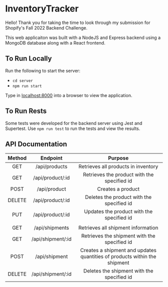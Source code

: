 # InventoryTracker

Hello! Thank you for taking the time to look through my submission for Shopify's Fall 2022 Backend Challenge.

This web applicaiton was built with a NodeJS and Express backend using a MongoDB database along with a React frontend.

## To Run Locally

Run the following to start the server:

- `cd server`
- `npm run start`

Type in [localhost:8000](http://localhost:8000/) into a browser to view the application.

## To Run Rests

Some tests were developed for the backend server using Jest and Supertest.
Use `npm run test` to run the tests and view the results.

## API Documentation

| Method |     Endpoint      |                                  Purpose                                  |
| :----: | :---------------: | :-----------------------------------------------------------------------: |
|  GET   |   /api/products   |                    Retrieves all products in inventory                    |
|  GET   | /api/product/:id  |                Retrieves the product with the specified id                |
|  POST  |   /api/product    |                             Creates a product                             |
| DELETE | /api/product/:id  |                 Deletes the product with the specified id                 |
|  PUT   | /api/product/:id  |                 Updates the product with the specified id                 |
|        |                   |                                                                           |
|  GET   |  /api/shipments   |                    Retrieves all shipment information                     |
|  GET   | /api/shipment/:id |               Retrieves the shipment with the specified id                |
|  POST  |   /api/shipment   | Creates a shipment and updates quantities of products within the shipment |
| DELETE | /api/shipment/:id |                Deletes the shipment with the specified id                 |
